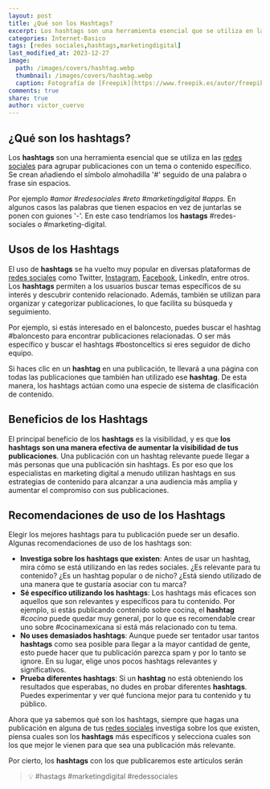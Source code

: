 ```yaml
---
layout: post
title: ¿Qué son los Hashtags?
excerpt: Los hashtags son una herramienta esencial que se utiliza en las redes sociales para agrupar publicaciones con un tema o contenido específico
categories: Internet-Basico
tags: [redes sociales,hashtags,marketingdigital]
last_modified_at: 2023-12-27
image:
  path: /images/covers/hashtag.webp
  thumbnail: /images/covers/hashtag.webp
  caption: Fotografía de [Freepik](https://www.freepik.es/autor/freepik)
comments: true
share: true
author: victor_cuervo
---
```


## ¿Qué son los hashtags?


Los **hashtags** son una herramienta esencial que se utiliza en las [redes sociales](https://www.ayudaenlaweb.com/redes-sociales/que-es-una-red-social/) para agrupar publicaciones con un tema o contenido específico. Se crean añadiendo el símbolo almohadilla '#' seguido de una palabra o frase sin espacios.


Por ejemplo _#amor #redesociales #reto #marketingdigital #apps._ En algunos casos las palabras que tienen espacios en vez de juntarlas se ponen con guiones '-'. En este caso tendríamos los **hastags** #redes-sociales o #marketing-digital.


## Usos de los Hashtags


El uso de **hashtags** se ha vuelto muy popular en diversas plataformas de [redes sociales](https://www.ayudaenlaweb.com/redes-sociales/que-es-una-red-social/) como Twitter, [Instagram](https://www.ayudaenlaweb.com/redes-sociales/que-es-instagram/), [Facebook](https://www.ayudaenlaweb.com/redes-sociales/que-es-facebook/), LinkedIn, entre otros. Los **hashtags** permiten a los usuarios buscar temas específicos de su interés y descubrir contenido relacionado. Además, también se utilizan para organizar y categorizar publicaciones, lo que facilita su búsqueda y seguimiento.


Por ejemplo, si estás interesado en el baloncesto, puedes buscar el hashtag #baloncesto para encontrar publicaciones relacionadas. O ser más específico y buscar el hashtags #bostonceltics si eres seguidor de dicho equipo.


Si haces clic en un **hashtag** en una publicación, te llevará a una página con todas las publicaciones que también han utilizado ese **hashtag**. De esta manera, los hashtags actúan como una especie de sistema de clasificación de contenido.


## Beneficios de los Hashtags


El principal beneficio de los **hashtags** es la visibilidad, y es que **los hashtags son una manera efectiva de aumentar la visibilidad de tus publicaciones**. Una publicación con un hashtag relevante puede llegar a más personas que una publicación sin hashtags. Es por eso que los especialistas en marketing digital a menudo utilizan hashtags en sus estrategias de contenido para alcanzar a una audiencia más amplia y aumentar el compromiso con sus publicaciones.


## Recomendaciones de uso de los Hashtags


Elegir los mejores hashtags para tu publicación puede ser un desafío. Algunas recomendaciones de uso de los hashtags son:

- **Investiga sobre los hashtags que existen**: Antes de usar un hashtag, mira cómo se está utilizando en las redes sociales. ¿Es relevante para tu contenido? ¿Es un hashtag popular o de nicho? ¿Está siendo utilizado de una manera que te gustaría asociar con tu marca?
- **Sé específico utilizando los hashtags**: Los hashtags más eficaces son aquellos que son relevantes y específicos para tu contenido. Por ejemplo, si estás publicando contenido sobre cocina, el **hashtag** _#cocina_ puede quedar muy general, por lo que es recomendable crear uno sobre #cocinamexicana si está más relacionado con tu tema.
- **No uses demasiados hashtags**: Aunque puede ser tentador usar tantos **hashtags** como sea posible para llegar a la mayor cantidad de gente, esto puede hacer que tu publicación parezca spam y por lo tanto se ignore. En su lugar, elige unos pocos hashtags relevantes y significativos.
- **Prueba diferentes hashtags**: Si un **hashtag** no está obteniendo los resultados que esperabas, no dudes en probar diferentes **hashtags**. Puedes experimentar y ver qué funciona mejor para tu contenido y tu público.

Ahora que ya sabemos qué son los hashtags, siempre que hagas una publicación en alguna de tus [redes sociales](https://www.ayudaenlaweb.com/redes-sociales/que-es-una-red-social/) investiga sobre los que existen, piensa cuales son los **hashtags** más específicos y selecciona cuales son los que mejor le vienen para que sea una publicación más relevante.


Por cierto, los **hashtags** con los que publicaremos este artículos serán


> 💡 #hastags #marketingdigital #redessociales

